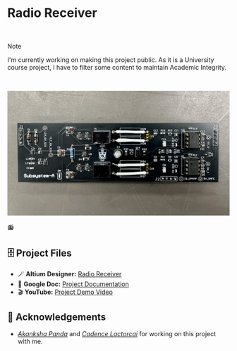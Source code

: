 # Radio Receiver

<br>

> [!NOTE]
> I'm currently working on making this project public. As it is a University course project, I have to filter some content to maintain Academic Integrity. 

<br>

![head](https://github.com/thejoonho/radio-receiver/blob/main/images/radio-receiver.jpeg)

📻 <project description>

## 🗄️ Project Files

- 🪄 **Altium Designer:** [Radio Receiver]()
- 📑 **Google Doc:** [Project Documentation]()
- 🎬 **YouTube:** [Project Demo Video](https://www.youtube.com/watch?v=JGLR_uTyv3c)

## 💐 Acknowledgements

- *[Akanksha Panda](https://www.linkedin.com/in/akanksha-panda0/)* and *[Cadence Lactorcai](https://www.linkedin.com/in/cadence-latorcai/)* for working on this project with me. 


